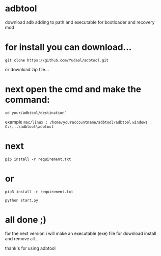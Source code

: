 # adbtool
download adb adding to path and executable for bootloader and recovery mod

# for install you can download...

```
git clone https://github.com/Yudaol/adbtool.git
```


or download zip file...

# next open the cmd and make the command:

```
cd your/adbtool/destination`
```

example `mac/linux : /home/youraccountname/adbtool/adbtool` `windows : C:\...\adbtool\adbtool`

# next

```
pip install -r requirement.txt
```

# or 
```
pip3 install -r requirement.txt
```

```
python start.py
```

# all done ;)

for the next version i will make an executable (exe) file for download install and remove all...

thank's for using adbtool


